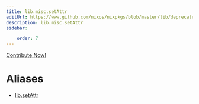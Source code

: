 ```yaml
---
title: lib.misc.setAttr
editUrl: https://www.github.com/nixos/nixpkgs/blob/master/lib/deprecated.nix#L197C13
description: lib.misc.setAttr
sidebar:

    order: 7
---
```


<a href="https://www.github.com/nixos/nixpkgs/blob/master/lib/deprecated.nix#L197C13">Contribute Now!</a>


# Aliases

- [lib.setAttr](./reference/lib/lib-setAttr)


